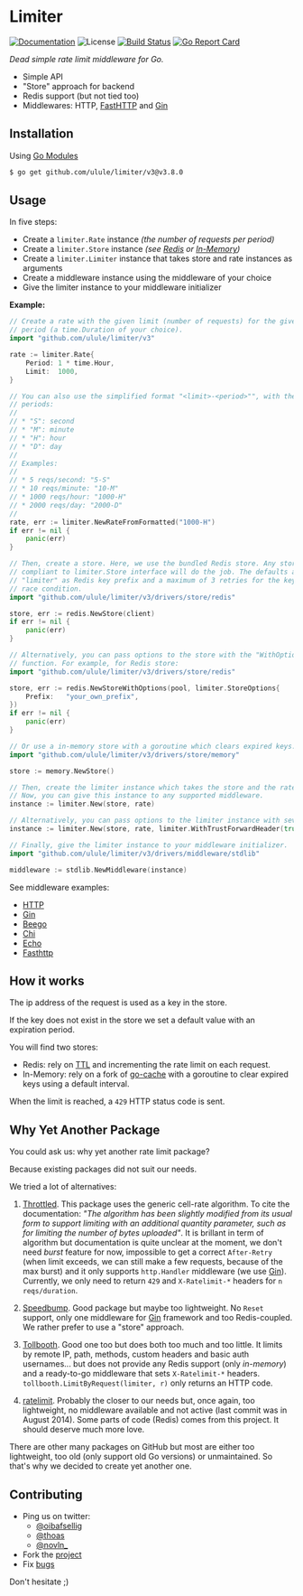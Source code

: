 # Limiter

[![Documentation][godoc-img]][godoc-url]
![License][license-img]
[![Build Status][circle-img]][circle-url]
[![Go Report Card][goreport-img]][goreport-url]

_Dead simple rate limit middleware for Go._

- Simple API
- "Store" approach for backend
- Redis support (but not tied too)
- Middlewares: HTTP, [FastHTTP][6] and [Gin][4]

## Installation

Using [Go Modules](https://github.com/golang/go/wiki/Modules)

```bash
$ go get github.com/ulule/limiter/v3@v3.8.0
```

## Usage

In five steps:

- Create a `limiter.Rate` instance _(the number of requests per period)_
- Create a `limiter.Store` instance _(see [Redis](https://github.com/ulule/limiter/blob/master/drivers/store/redis/store.go) or [In-Memory](https://github.com/ulule/limiter/blob/master/drivers/store/memory/store.go))_
- Create a `limiter.Limiter` instance that takes store and rate instances as arguments
- Create a middleware instance using the middleware of your choice
- Give the limiter instance to your middleware initializer

**Example:**

```go
// Create a rate with the given limit (number of requests) for the given
// period (a time.Duration of your choice).
import "github.com/ulule/limiter/v3"

rate := limiter.Rate{
    Period: 1 * time.Hour,
    Limit:  1000,
}

// You can also use the simplified format "<limit>-<period>"", with the given
// periods:
//
// * "S": second
// * "M": minute
// * "H": hour
// * "D": day
//
// Examples:
//
// * 5 reqs/second: "5-S"
// * 10 reqs/minute: "10-M"
// * 1000 reqs/hour: "1000-H"
// * 2000 reqs/day: "2000-D"
//
rate, err := limiter.NewRateFromFormatted("1000-H")
if err != nil {
    panic(err)
}

// Then, create a store. Here, we use the bundled Redis store. Any store
// compliant to limiter.Store interface will do the job. The defaults are
// "limiter" as Redis key prefix and a maximum of 3 retries for the key under
// race condition.
import "github.com/ulule/limiter/v3/drivers/store/redis"

store, err := redis.NewStore(client)
if err != nil {
    panic(err)
}

// Alternatively, you can pass options to the store with the "WithOptions"
// function. For example, for Redis store:
import "github.com/ulule/limiter/v3/drivers/store/redis"

store, err := redis.NewStoreWithOptions(pool, limiter.StoreOptions{
    Prefix:   "your_own_prefix",
})
if err != nil {
    panic(err)
}

// Or use a in-memory store with a goroutine which clears expired keys.
import "github.com/ulule/limiter/v3/drivers/store/memory"

store := memory.NewStore()

// Then, create the limiter instance which takes the store and the rate as arguments.
// Now, you can give this instance to any supported middleware.
instance := limiter.New(store, rate)

// Alternatively, you can pass options to the limiter instance with several options.
instance := limiter.New(store, rate, limiter.WithTrustForwardHeader(true), limiter.WithIPv6Mask(mask))

// Finally, give the limiter instance to your middleware initializer.
import "github.com/ulule/limiter/v3/drivers/middleware/stdlib"

middleware := stdlib.NewMiddleware(instance)
```

See middleware examples:

- [HTTP](https://github.com/ulule/limiter-examples/tree/master/http/main.go)
- [Gin](https://github.com/ulule/limiter-examples/tree/master/gin/main.go)
- [Beego](https://github.com/ulule/limiter-examples/blob/master//beego/main.go)
- [Chi](https://github.com/ulule/limiter-examples/tree/master/chi/main.go)
- [Echo](https://github.com/ulule/limiter-examples/tree/master/echo/main.go)
- [Fasthttp](https://github.com/ulule/limiter-examples/tree/master/fasthttp/main.go)

## How it works

The ip address of the request is used as a key in the store.

If the key does not exist in the store we set a default
value with an expiration period.

You will find two stores:

- Redis: rely on [TTL](http://redis.io/commands/ttl) and incrementing the rate limit on each request.
- In-Memory: rely on a fork of [go-cache](https://github.com/patrickmn/go-cache) with a goroutine to clear expired keys using a default interval.

When the limit is reached, a `429` HTTP status code is sent.

## Why Yet Another Package

You could ask us: why yet another rate limit package?

Because existing packages did not suit our needs.

We tried a lot of alternatives:

1. [Throttled][1]. This package uses the generic cell-rate algorithm. To cite the
   documentation: _"The algorithm has been slightly modified from its usual form to
   support limiting with an additional quantity parameter, such as for limiting the
   number of bytes uploaded"_. It is brillant in term of algorithm but
   documentation is quite unclear at the moment, we don't need _burst_ feature for
   now, impossible to get a correct `After-Retry` (when limit exceeds, we can still
   make a few requests, because of the max burst) and it only supports `http.Handler`
   middleware (we use [Gin][4]). Currently, we only need to return `429`
   and `X-Ratelimit-*` headers for `n reqs/duration`.

2. [Speedbump][3]. Good package but maybe too lightweight. No `Reset` support,
   only one middleware for [Gin][4] framework and too Redis-coupled. We rather
   prefer to use a "store" approach.

3. [Tollbooth][5]. Good one too but does both too much and too little. It limits by
   remote IP, path, methods, custom headers and basic auth usernames... but does not
   provide any Redis support (only _in-memory_) and a ready-to-go middleware that sets
   `X-Ratelimit-*` headers. `tollbooth.LimitByRequest(limiter, r)` only returns an HTTP
   code.

4. [ratelimit][2]. Probably the closer to our needs but, once again, too
   lightweight, no middleware available and not active (last commit was in August
   2014). Some parts of code (Redis) comes from this project. It should deserve much
   more love.

There are other many packages on GitHub but most are either too lightweight, too
old (only support old Go versions) or unmaintained. So that's why we decided to
create yet another one.

## Contributing

- Ping us on twitter:
  - [@oibafsellig](https://twitter.com/oibafsellig)
  - [@thoas](https://twitter.com/thoas)
  - [@novln\_](https://twitter.com/novln_)
- Fork the [project](https://github.com/ulule/limiter)
- Fix [bugs](https://github.com/ulule/limiter/issues)

Don't hesitate ;)

[1]: https://github.com/throttled/throttled
[2]: https://github.com/r8k/ratelimit
[3]: https://github.com/etcinit/speedbump
[4]: https://github.com/gin-gonic/gin
[5]: https://github.com/didip/tollbooth
[6]: https://github.com/valyala/fasthttp
[godoc-url]: https://pkg.go.dev/github.com/ulule/limiter/v3
[godoc-img]: https://pkg.go.dev/badge/github.com/ulule/limiter/v3
[license-img]: https://img.shields.io/badge/license-MIT-blue.svg
[goreport-url]: https://goreportcard.com/report/github.com/ulule/limiter
[goreport-img]: https://goreportcard.com/badge/github.com/ulule/limiter
[circle-url]: https://circleci.com/gh/ulule/limiter/tree/master
[circle-img]: https://circleci.com/gh/ulule/limiter.svg?style=shield&circle-token=baf62ec320dd871b3a4a7e67fa99530fbc877c99
